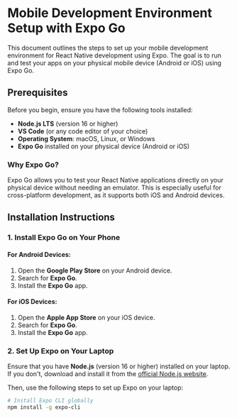 # Mobile Development Environment Setup with Expo Go

This document outlines the steps to set up your mobile development environment for React Native development using Expo. The goal is to run and test your apps on your physical mobile device (Android or iOS) using Expo Go.

## Prerequisites

Before you begin, ensure you have the following tools installed:

- **Node.js LTS** (version 16 or higher)
- **VS Code** (or any code editor of your choice)
- **Operating System**: macOS, Linux, or Windows
- **Expo Go** installed on your physical device (Android or iOS)

### Why Expo Go?

Expo Go allows you to test your React Native applications directly on your physical device without needing an emulator. This is especially useful for cross-platform development, as it supports both iOS and Android devices.

## Installation Instructions

### 1. Install Expo Go on Your Phone

#### For Android Devices:
1. Open the **Google Play Store** on your Android device.
2. Search for **Expo Go**.
3. Install the **Expo Go** app.

#### For iOS Devices:
1. Open the **Apple App Store** on your iOS device.
2. Search for **Expo Go**.
3. Install the **Expo Go** app.

### 2. Set Up Expo on Your Laptop

Ensure that you have **Node.js** (version 16 or higher) installed on your laptop. If you don't, download and install it from the [official Node.js website](https://nodejs.org/).

Then, use the following steps to set up Expo on your laptop:

```bash
# Install Expo CLI globally
npm install -g expo-cli
